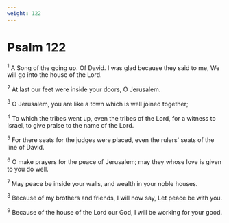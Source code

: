 ```yaml
---
weight: 122
---
```


# Psalm 122

<sup>1</sup> A Song of the going up. Of David. I was glad because they said to me, We will go into the house of the Lord. 

<sup>2</sup> At last our feet were inside your doors, O Jerusalem. 

<sup>3</sup> O Jerusalem, you are like a town which is well joined together; 

<sup>4</sup> To which the tribes went up, even the tribes of the Lord, for a witness to Israel, to give praise to the name of the Lord. 

<sup>5</sup> For there seats for the judges were placed, even the rulers' seats of the line of David. 

<sup>6</sup> O make prayers for the peace of Jerusalem; may they whose love is given to you do well. 

<sup>7</sup> May peace be inside your walls, and wealth in your noble houses. 

<sup>8</sup> Because of my brothers and friends, I will now say, Let peace be with you. 

<sup>9</sup> Because of the house of the Lord our God, I will be working for your good. 


